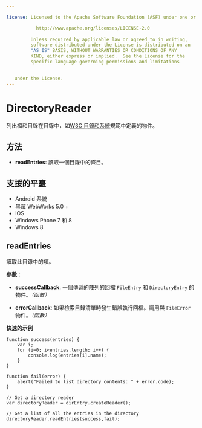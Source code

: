 ```yaml
---

license: Licensed to the Apache Software Foundation (ASF) under one or more contributor license agreements. See the NOTICE file distributed with this work for additional information regarding copyright ownership. The ASF licenses this file to you under the Apache License, Version 2.0 (the "License"); you may not use this file except in compliance with the License. You may obtain a copy of the License at

           http://www.apache.org/licenses/LICENSE-2.0
    
         Unless required by applicable law or agreed to in writing,
         software distributed under the License is distributed on an
         "AS IS" BASIS, WITHOUT WARRANTIES OR CONDITIONS OF ANY
         KIND, either express or implied.  See the License for the
         specific language governing permissions and limitations
    

   under the License.
---
```


# DirectoryReader

列出檔和目錄在目錄中，如[W3C 目錄和系統][1]規範中定義的物件。

 [1]: http://www.w3.org/TR/file-system-api/

## 方法

*   **readEntries**: 讀取一個目錄中的條目。

## 支援的平臺

*   Android 系統
*   黑莓 WebWorks 5.0 +
*   iOS
*   Windows Phone 7 和 8
*   Windows 8

## readEntries

讀取此目錄中的項。

**參數**：

*   **successCallback**: 一個傳遞的陣列的回檔 `FileEntry` 和 `DirectoryEntry` 的物件。*（函數）*

*   **errorCallback**: 如果檢索目錄清單時發生錯誤執行回檔。調用與 `FileError` 物件。*（函數）*

**快速的示例**

    function success(entries) {
        var i;
        for (i=0; i<entries.length; i++) {
            console.log(entries[i].name);
        }
    }
    
    function fail(error) {
        alert("Failed to list directory contents: " + error.code);
    }
    
    // Get a directory reader
    var directoryReader = dirEntry.createReader();
    
    // Get a list of all the entries in the directory
    directoryReader.readEntries(success,fail);